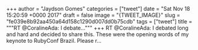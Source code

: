 
+++
author = "Jaydson Gomes"
categories = ["tweet"]
date = "Sat Nov 18 15:20:59 +0000 2017"
draft = false
image = "{TWEET_IMAGE}"
slug = "fe039e8b92aa450a64d158c1290d007dd0b75cdb"
tags = ["tweet"]
title = """RT @CoralineAda: I debate..."""
+++
RT @CoralineAda: I debated long and hard and decided to share this. These were the opening words of my keynote to RubyConf Brazil. Please r…
